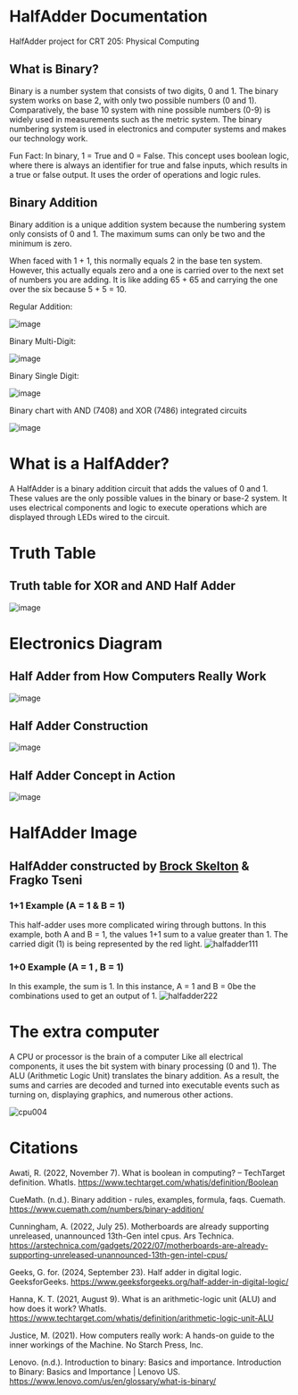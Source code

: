 # HalfAdder Documentation
HalfAdder project for CRT 205: Physical Computing

## What is Binary?
Binary is a number system that consists of two digits, 0 and 1. The binary system works on base 2, with only two possible numbers (0 and 1). Comparatively, the base 10 system with nine possible numbers (0-9) is widely used in measurements such as the metric system. The binary numbering system is used in electronics and computer systems and makes our technology work.

Fun Fact: In binary, 1 = True and 0 = False. This concept uses boolean logic, where there is always an identifier for true and false inputs, which results in a true or false output. It uses the order of operations and logic rules.

## Binary Addition
Binary addition is a unique addition system because the numbering system only consists of 0 and 1. The maximum sums can only be two and the minimum is zero.

When faced with 1 + 1, this normally equals 2 in the base ten system. However, this actually equals zero and a one is carried over to the next set of numbers you are adding. It is like adding 65 + 65 and carrying the one over the six because 5 + 5 = 10.

Regular Addition:

![image](https://github.com/user-attachments/assets/57459ff2-8521-4e73-b419-9afb56272089)



Binary Multi-Digit:

![image](https://github.com/user-attachments/assets/8af91b73-6154-45e4-9ef3-61219324c962)


Binary Single Digit:

![image](https://github.com/user-attachments/assets/2cd64fa1-04da-42e5-b23f-74094052297a)


Binary chart with AND (7408) and XOR (7486) integrated circuits


![image](https://github.com/user-attachments/assets/92463587-97ee-4804-985d-5975deaa8a04)



# What is a HalfAdder?
A HalfAdder is a binary addition circuit that adds the values of 0 and 1. These values are the only possible values in the binary or base-2 system. It uses electrical components and logic to execute operations which are displayed through LEDs wired to the circuit. 


# Truth Table
## Truth table for XOR and AND Half Adder
![image](https://github.com/user-attachments/assets/59ff5ceb-2889-41f9-bf0c-89cebc98a927)


# Electronics Diagram
## Half Adder from How Computers Really Work
![image](https://github.com/user-attachments/assets/283cf2c4-6bc0-4263-8f8e-6eb7292217c3)
## Half Adder Construction 
![image](https://github.com/user-attachments/assets/c571784e-a108-42e5-96e0-e8ab834e719d)
## Half Adder Concept in Action
![image](https://github.com/user-attachments/assets/d1c6ebf9-a3ae-4e9f-8d3f-66ebfd73aa43)




# HalfAdder Image
## HalfAdder constructed by [Brock Skelton](https://github.com/bedrockskeleton/) & Fragko Tseni
### 1+1 Example (A = 1 & B = 1)
This half-adder uses more complicated wiring through buttons. In this example, both A and B = 1, the values 1+1 sum to a value greater than 1. The carried digit (1) is being represented by the red light.
![halfadder111](https://github.com/user-attachments/assets/daf1016a-ff98-4ae8-935a-6bef6586db9a)
### 1+0 Example (A = 1 , B = 1)
In this example, the sum is 1. In this instance, A = 1 and B = 0be the combinations used to get an output of 1.
![halfadder222](https://github.com/user-attachments/assets/a973f337-9d1b-434b-98b7-80abf21ce901)

# The extra computer
A CPU or processor is the brain of a computer Like all electrical components, it uses the bit system with binary processing (0 and 1). The ALU (Arithmetic Logic Unit) translates the binary addition. As a result, the sums and carries are decoded and turned into executable events such as turning on, displaying graphics, and numerous other actions.

![cpu004](https://github.com/user-attachments/assets/4c27a582-6622-4149-bf9a-028f731ecba2)


# Citations
Awati, R. (2022, November 7). What is boolean in computing? – TechTarget definition. WhatIs. https://www.techtarget.com/whatis/definition/Boolean 

CueMath. (n.d.). Binary addition - rules, examples, formula, faqs. Cuemath. https://www.cuemath.com/numbers/binary-addition/ 

Cunningham, A. (2022, July 25). Motherboards are already supporting unreleased, unannounced 13th-Gen intel cpus. Ars Technica. https://arstechnica.com/gadgets/2022/07/motherboards-are-already-supporting-unreleased-unannounced-13th-gen-intel-cpus/ 

Geeks, G. for. (2024, September 23). Half adder in digital logic. GeeksforGeeks. https://www.geeksforgeeks.org/half-adder-in-digital-logic/ 

Hanna, K. T. (2021, August 9). What is an arithmetic-logic unit (ALU) and how does it work? WhatIs. https://www.techtarget.com/whatis/definition/arithmetic-logic-unit-ALU

Justice, M. (2021). How computers really work: A hands-on guide to the inner workings of the Machine. No Starch Press, Inc. 

Lenovo. (n.d.). Introduction to binary: Basics and importance. Introduction to Binary: Basics and Importance | Lenovo US. https://www.lenovo.com/us/en/glossary/what-is-binary/


